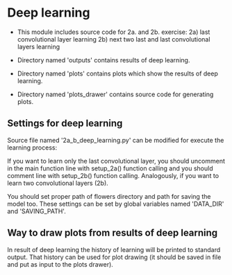 # Deep learning
- This module includes source code for 2a. and 2b. exercise: 
2a) last convolutional layer learning
2b) next two last and last convolutional layers learning

- Directory named 'outputs' contains results of deep learning.

- Directory named 'plots' contains plots which show the results of deep learning.

- Directory named 'plots_drawer' contains source code for generating plots.

## Settings for deep learning
Source file named '2a_b_deep_learning.py' can be modified for execute the learning process:

If you want to learn only the last convolutional layer, you should uncomment in the main function line with setup_2a() 
function calling and you should comment line with setup_2b() function calling. Analogously, if you want to learn two 
convolutional layers (2b).

You should set proper path of flowers directory and path for saving the model too. These settings can be set by global 
variables named 'DATA_DIR' and 'SAVING_PATH'.

## Way to draw plots from results of deep learning
In result of deep learning the history of learning will be printed to standard output. That history can be used for
plot drawing (it should be saved in file and put as input to the plots drawer).
